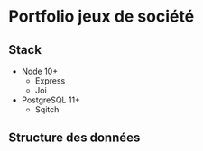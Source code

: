 # Portfolio jeux de société

## Stack

- Node 10+
  - Express
  - Joi
- PostgreSQL 11+
  - Sqitch

## Structure des données